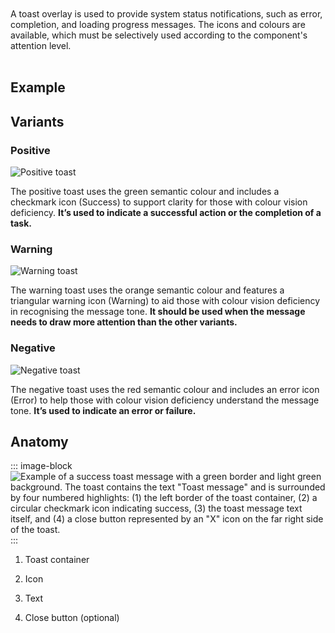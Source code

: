 <script setup>
  import data from './data.json';
  import { mapFrameworkStatuses } from '../utils.js';
</script>

<br />
<br />
A toast overlay is used to provide system status notifications, such as error, completion, and loading progress messages. The icons and colours are available, which must be selectively used according to the component's attention level.
<br />
<br />

<components-status v-bind="mapFrameworkStatuses(data.frameworks)" />

## Example

<ThemeSwitcher />
<toast-example />

## Variants

### Positive

<div class="grid grid-cols-2 gap-24">
  <div class="py-16">
    <img src="/components/toast/toast-positive.svg" alt="Positive toast" />
  </div>  
  
  <div>

The positive toast uses the green semantic colour and includes a checkmark icon (Success) to support clarity for those with colour vision deficiency. **It’s used to indicate a successful action or the completion of a task.**

  </div>
</div>

### Warning

<div class="grid grid-cols-2 gap-24">
  <div class="py-16">
    <img src="/components/toast/toast-warning.svg" alt="Warning toast" />
  </div>  
  
  <div>

  The warning toast uses the orange semantic colour and features a triangular warning icon (Warning) to aid those with colour vision deficiency in recognising the message tone. **It should be used when the message needs to draw more attention than the other variants.**

  </div>
</div>

### Negative

<div class="grid grid-cols-2 gap-24">
  <div class="py-16">
    <img src="/components/toast/toast-negative.svg" alt="Negative toast" />
  </div>  
  
  <div>

  The negative toast uses the red semantic colour and includes an error icon (Error) to help those with colour vision deficiency understand the message tone. **It’s used to indicate an error or failure.**

  </div>
</div>

## Anatomy

::: image-block
![Example of a success toast message with a green border and light green background. The toast contains the text "Toast message" and is surrounded by four numbered highlights: (1) the left border of the toast container, (2) a circular checkmark icon indicating success, (3) the toast message text itself, and (4) a close button represented by an "X" icon on the far right side of the toast.](/components/toast/toast-anatomy.svg)
:::

1. Toast container 

2. Icon 

3. Text

4. Close button (optional)